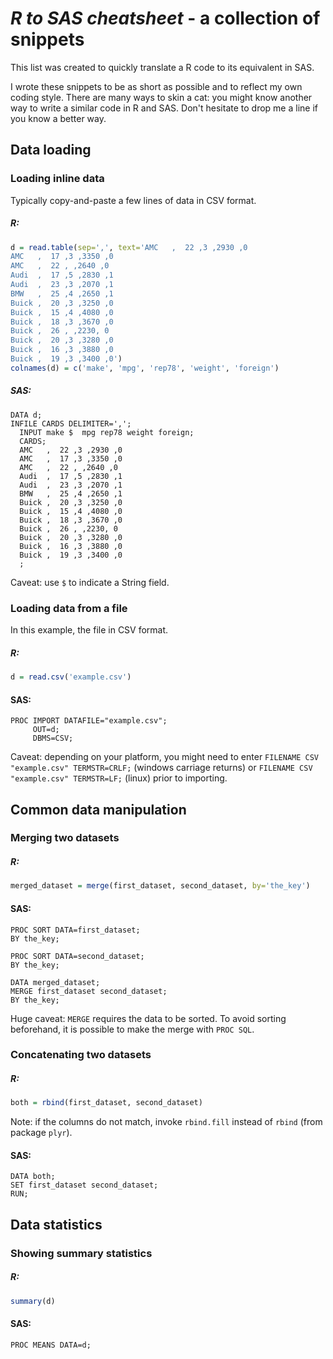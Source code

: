 # *R to SAS cheatsheet* - a collection of snippets

This list was created to quickly translate a R code to its equivalent in SAS.

I wrote these snippets to be as short as possible and to reflect my own coding style. There are many ways to skin a cat: you might know another way to write a similar code in R and SAS. Don't hesitate to drop me a line if you know a better way.

## Data loading

### Loading inline data

Typically copy-and-paste a few lines of data in CSV format.

##### R:
 
```R
d = read.table(sep=',', text='AMC   ,  22 ,3 ,2930 ,0
AMC   ,  17 ,3 ,3350 ,0
AMC   ,  22 , ,2640 ,0
Audi  ,  17 ,5 ,2830 ,1
Audi  ,  23 ,3 ,2070 ,1
BMW   ,  25 ,4 ,2650 ,1
Buick ,  20 ,3 ,3250 ,0
Buick ,  15 ,4 ,4080 ,0
Buick ,  18 ,3 ,3670 ,0
Buick ,  26 , ,2230, 0
Buick ,  20 ,3 ,3280 ,0
Buick ,  16 ,3 ,3880 ,0
Buick ,  19 ,3 ,3400 ,0')
colnames(d) = c('make', 'mpg', 'rep78', 'weight', 'foreign')
```

##### SAS:

```SAS
DATA d;
INFILE CARDS DELIMITER=',';
  INPUT make $  mpg rep78 weight foreign;
  CARDS;
  AMC   ,  22 ,3 ,2930 ,0
  AMC   ,  17 ,3 ,3350 ,0
  AMC   ,  22 , ,2640 ,0
  Audi  ,  17 ,5 ,2830 ,1
  Audi  ,  23 ,3 ,2070 ,1
  BMW   ,  25 ,4 ,2650 ,1
  Buick ,  20 ,3 ,3250 ,0
  Buick ,  15 ,4 ,4080 ,0
  Buick ,  18 ,3 ,3670 ,0
  Buick ,  26 , ,2230, 0
  Buick ,  20 ,3 ,3280 ,0
  Buick ,  16 ,3 ,3880 ,0
  Buick ,  19 ,3 ,3400 ,0
  ;
```

Caveat: use `$` to indicate a String field.

### Loading data from a file

In this example, the file in CSV format.

##### R:
 
```R
d = read.csv('example.csv')
```

#### SAS:

```SAS
PROC IMPORT DATAFILE="example.csv";
     OUT=d;
     DBMS=CSV;
```

Caveat: depending on your platform, you might need to enter ```FILENAME CSV "example.csv" TERMSTR=CRLF;``` (windows carriage returns) or ```FILENAME CSV "example.csv" TERMSTR=LF;``` (linux) prior to importing.

## Common data manipulation

### Merging two datasets

##### R:

```R
merged_dataset = merge(first_dataset, second_dataset, by='the_key')
```

#### SAS:

```SAS
PROC SORT DATA=first_dataset;
BY the_key;

PROC SORT DATA=second_dataset;
BY the_key;

DATA merged_dataset;
MERGE first_dataset second_dataset;
BY the_key;
```

Huge caveat: `MERGE` requires the data to be sorted. To avoid sorting beforehand, it is possible to make the merge with `PROC SQL`.

### Concatenating two datasets

##### R:

```R
both = rbind(first_dataset, second_dataset)
```

Note: if the columns do not match, invoke `rbind.fill` instead of `rbind` (from package `plyr`).

#### SAS:

```SAS
DATA both;
SET first_dataset second_dataset;
RUN;
```

## Data statistics

### Showing summary statistics

##### R:

```R
summary(d)
```

#### SAS:

```SAS
PROC MEANS DATA=d;
```

